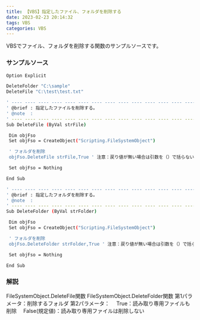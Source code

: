 ```yaml
---
title: 【VBS】指定したファイル、フォルダを削除する
date: 2023-02-23 20:14:32
tags: VBS
categories: VBS
---
```


VBSでファイル、フォルダを削除する関数のサンプルソースです。

### サンプルソース

``` bash
Option Explicit

DeleteFolder "C:\sample"
DeleteFile "C:\test\test.txt"

' ---- ---- ---- ---- ---- ---- ---- ---- ---- ---- ---- ---- ---- ---- ----
' @brief : 指定したファイルを削除する。
' @note  :
' ---- ---- ---- ---- ---- ---- ---- ---- ---- ---- ---- ---- ---- ---- ----
Sub DeleteFile (ByVal strFile)

 Dim objFso
 Set objFso = CreateObject("Scripting.FileSystemObject")

 ' フォルダを削除
 objFso.DeleteFile strFile,True ' 注意：戻り値が無い場合は引数を（）で括らないこと

 Set objFso = Nothing

End Sub

' ---- ---- ---- ---- ---- ---- ---- ---- ---- ---- ---- ---- ---- ---- ----
' @brief : 指定したフォルダを削除する。
' @note  :
' ---- ---- ---- ---- ---- ---- ---- ---- ---- ---- ---- ---- ---- ---- ----
Sub DeleteFolder (ByVal strFolder)

 Dim objFso
 Set objFso = CreateObject("Scripting.FileSystemObject")

 ' フォルダを削除
 objFso.DeleteFolder strFolder,True ' 注意：戻り値が無い場合は引数を（）で括らないこと

 Set objFso = Nothing

End Sub
```

### 解説

FileSystemObject.DeleteFile関数
FileSystemObject.DeleteFolder関数
第1パラメータ：削除するフォルダ
第2パラメータ：
　True：読み取り専用ファイルも削除
　False(規定値)：読み取り専用ファイルは削除しない
